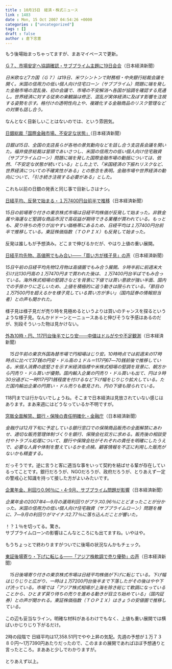 ```yaml
---
title : 10月15日　経済・株式ニュース
link : 1483
date : Mon, 15 Oct 2007 04:54:26 +0000
categories : ["uncategorized"]
tags : []
draft : false
author : 倉下忠憲
---
```


もう後場始まっちゃってますが、まあマイペースで更新。<BR><BR><A HREF="http://www.nikkei.co.jp/news/keizai/20071015AT2C1300F13102007.html" TARGET="_blank">Ｇ７、市場安定へ協調確認・サブプライム主題に19日会合</A>（日本経済新聞）<BR><BR><I>日米欧など7カ国（Ｇ７）は19日、米ワシントンで財務相・中央銀行総裁会議を開く。米国の信用力の低い個人向け住宅ローン（サブプライム）問題に端を発した金融市場の混乱後、初の会議で、市場の不安解消へ各国が協調を確認する見通し。世界経済に対する従来の楽観論は修正、混乱が実体経済に及ぼす影響を注視する姿勢を示す。格付けの透明性向上や、複雑化する金融商品のリスク管理などの対策も話し合う。</I><BR><BR>なんとなく目新しいことはないのでは、という雰囲気。<BR><BR><A HREF="http://www.nikkei.co.jp/news/main/20071015AT3L1501M15102007.html" TARGET="_blank">日銀総裁「国際金融市場、不安定な状態」</A>（日本経済新聞）<BR><BR><I>日銀は15日、全国の支店長らが各地の景気動向などを話し合う支店長会議を開いた。福井俊彦総裁は冒頭であいさつし、米国の信用力の低い個人向け住宅融資（サブプライムローン）問題に端を発した国際金融市場の動揺については、依然、「不安定な状態が続いている」とした上で、「米国経済の下振れリスクなど、世界経済についての不確実性がある」との懸念を表明。金融市場や世界経済の動向について、「引き続き注視する必要がある」とした。</I><BR><BR>これも以前の日銀の発表と同じ事で目新しさはナシ。<BR><BR><A HREF="http://www.nikkei.co.jp/news/main/20071015NT000Y08215102007.html" TARGET="_blank">日経平均、反発で始まる・１万7400円台前半で推移</A>（日本経済新聞）<BR><BR><I>15日の前場寄り付きの東京株式市場は日経平均株価が反発して始まった。非鉄金属や海運など堅調な商品市況で高収益が期待できる業種が買われている。もっとも、戻り待ちの売りが出やすい価格帯にあるため、日経平均は１万7400円台前半で推移している。東証株価指数（ＴＯＰＩＸ）も反発して始まった。 </I><BR><BR>反発は誰しもが予想済み。どこまで伸びるかだが、やはり上値の重い展開。<BR><BR><A HREF="http://www.nikkei.co.jp/news/market/20071015m1d3l1501j15.html" TARGET="_blank">日経平均先物、高値圏でもみ合い――「買い方が様子見」の声</A>（日本経済新聞）<BR><BR><I>15日午前の日経平均先物12月物は高値圏でもみ合う展開。９時半前に前週末大引け比130円高の１万7470円まで買われた後は、１万7400円台半ばでもみ合っている。海外株式相場の堅調さなどを背景に下値では買い意欲が強い半面、国内での手掛かりに乏しいため、上値を積極的に追う動きは限られている。「節目の１万7500円を超えるかを様子見している買い方が多い」（国内証券の情報担当者）との声も聞かれた。</I><BR><BR>様子見は様子見だが売り時を見極めるというよりは買いのチャンスを探るというような様子見。なんかドドーンと一ニュースあると伸びそうな予感はあるのだが、別段そういった物は見かけない。<BR><BR><A HREF="http://www.nikkei.co.jp/news/market/20071015m2ds0imf0315.html" TARGET="_blank">外為10時・円、117円台後半でじり安――中値はドルがやや不足観測</A>（日本経済新聞）<BR><BR><I>　15日午前の東京外国為替市場で円相場はじり安。10時時点では前週末の17時時点に比べて37銭の円安・ドル高の１ドル＝117円67―70銭前後で推移している。米個人消費の底堅さを示す米経済指標や米株式相場の堅調を背景に、朝方から円売り・ドル買いが優勢。国内輸入企業の円売り・ドル買いも出て、円は９時30分過ぎに一時117円71銭程度を付けるなど下げ幅をじりじり拡大している。ただ国内輸出企業の円買い・ドル売りも散見され、円の下値も限られている。</I><BR><BR>118円までは行かないでしょうね。そこまで日本経済は見放されていない感じはあります。まあ来週にはどうなっているか不明ですが。<BR><BR><A HREF="http://www.nikkei.co.jp/news/keizai/20071015AT2C1300H13102007.html" TARGET="_blank">窓販全面解禁、銀行・保険の責任明確化・金融庁</A>（日本経済新聞）<BR><BR><I>金融庁は12月下旬に予定している銀行窓口での保険商品販売の全面解禁にあわせ、適切な販売管理体制づくりを銀行、保険会社双方に求める。販売後の相談受付やトラブル処理について、銀行や保険会社がそれぞれの責任を明確にしたうえで、必要な人員や体制を整えているかを点検。顧客情報を不正に利用した販売がないかも精査する。</I><BR><BR>だっそうです。逆に言うと客に適当な事をいって契約を結ばせる輩が存在しているってことです。銀行だろうが、NGOだろうが、政府だろうが、とりあえず一定の警戒心と知識を持って接した方がよいみたいです。<BR><BR><A HREF="http://www.nikkei.co.jp/news/keizai/20071015AT2D1200X13102007.html" TARGET="_blank">企業年金、利回り0.96％に・4-9月、サブプライム問題が影響</A>（日本経済新聞）<BR><BR><I>企業年金の2007年4―9月の運用利回りがプラス0.96％にとどまったことが分かった。米国の信用力の低い個人向け住宅融資（サブプライムローン）問題を機に、7―9月の利回りがマイナス2.77％に落ち込んだことが響いた。</I><BR><BR>！？１％を切ってる。驚き。<BR>サブプライムローンの影響はこんなところにも出てますね。いやはや。<BR><BR>もうちょっとで終わりますがついでに後場の状況なんかもチェック。<BR><BR><A HREF="http://www.nikkei.co.jp/news/market/20071015m1ds0iss1415.html" TARGET="_blank">東証後場寄り・下げに転じる――「アジア株軟調で売り優勢」の声</A>（日本経済新聞）<BR><BR><I>　15日後場寄り付きの東京株式市場は日経平均株価が下げに転じている。下げ幅はじりじりと広がり、一時は１万7200円台後半まで下落したがその後はやや下げ渋っている。市場では「アジア株式相場が上海を除き総じて軟調になっていることから、ひとまず戻り待ちの売りを進める動きが目立ち始めている」（国内証券）との声が聞かれる。東証株価指数（ＴＯＰＩＸ）はきょうの安値圏で推移している。</I><BR><BR>この辺も妥当なライン。明確な材料があるわけでもなく、上値も重い展開では横ばいかじりじり下がるだけ。<BR><BR>2時の段階で 日経平均は17,358.51円でやや上昇の気配。先週の予想が１万７３８０円～1万7390円あたりだったので、このままの展開であればほぼ予想通りと言ったところ。まああと少しでわかりますが。<BR><BR>とりあえず以上。<br><br>
